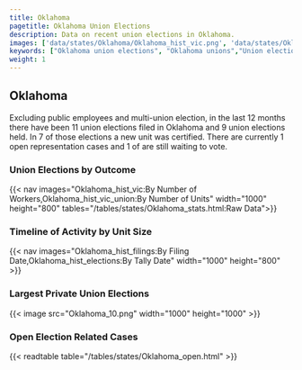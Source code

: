 ```yaml
---
title: Oklahoma
pagetitle: Oklahoma Union Elections
description: Data on recent union elections in Oklahoma.
images: ['data/states/Oklahoma/Oklahoma_hist_vic.png', 'data/states/Oklahoma/Oklahoma_hist_size.png', 'data/states/Oklahoma/Oklahoma_10.png']
keywords: ["Oklahoma union elections", "Oklahoma unions","Union elections"]
weight: 1
---
```

##  Oklahoma

Excluding public employees and multi-union election, in the last 12 months there have been 11 union elections filed in Oklahoma and 9 union elections held. In 7 of those elections a new unit was certified. There are currently 1 open representation cases and 1 of are still waiting to vote.

### Union Elections by Outcome
{{< nav images="Oklahoma_hist_vic:By Number of Workers,Oklahoma_hist_vic_union:By Number of Units" width="1000" height="800" tables="/tables/states/Oklahoma_stats.html:Raw Data">}}

### Timeline of Activity by Unit Size
{{< nav images="Oklahoma_hist_filings:By Filing Date,Oklahoma_hist_elections:By Tally Date" width="1000" height="800" >}}

### Largest Private Union Elections
{{< image src="Oklahoma_10.png" width="1000" height="1000"  >}}

### Open Election Related Cases
{{< readtable table="/tables/states/Oklahoma_open.html" >}}

